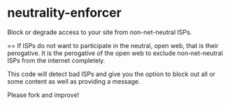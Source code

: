 neutrality-enforcer
===================

Block or degrade access to your site from non-net-neutral ISPs.

==
If ISPs do not want to participate in the neutral, open web, that is their perogative. It is the perogative of the open web to exclude non-net-neutral ISPs from the internet completely. 

This code will detect bad ISPs and give you the option to block out all or some content as well as providing a message. 

Please fork and improve!
